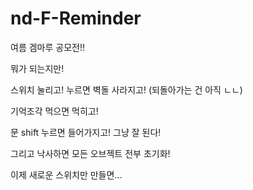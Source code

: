 # nd-F-Reminder
여름 겜마루 공모전!!

뭐가 되는지만!

스위치 눌리고! 누르면 벽돌 사라지고! (되돌아가는 건 아직 ㄴㄴ)

기억조각 먹으면 먹히고!

문 shift 누르면 들어가지고! 그냥 잘 된다!

그리고 낙사하면 모든 오브젝트 전부 초기화!



이제 새로운 스위치만 만들면...
